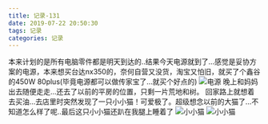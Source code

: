 ```yaml
---
title: 记录-131
date: 2019-07-22 20:50:30
tags: 记录
categories: 记录
---
```

本来计划的是所有电脑零件都是明天到达的..结果今天电源就到了...感觉是妥协方案的电源，本来想买台达nx350的，奈何自营又没货，淘宝又怕旧，就买了个鑫谷的450W 80plus(毕竟电源都可以做传家宝了...就买个好点的)
![电源](/img/记录131-1.jpg)
晚上和妈妈出去随便走走...还去了以前的平房的位置，只剩一片荒地和树。
回家路上就想着去买油...去店里时突然发现了一只小小猫！可爱极了。超级想念以前的大猫了...不知道怎么样了呢..最后这只小小猫还趴在我腿上睡着了
![小小猫](/img/记录131-2.jpg)
![小小猫](/img/记录131-3.jpg)